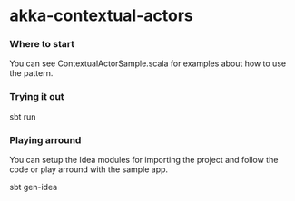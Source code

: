 akka-contextual-actors
======================

### Where to start

You can see ContextualActorSample.scala for examples about how to use the pattern.

### Trying it out

  sbt run
  
### Playing arround

You can setup the Idea modules for importing the project and follow the code or play arround with the sample app.

  sbt gen-idea
